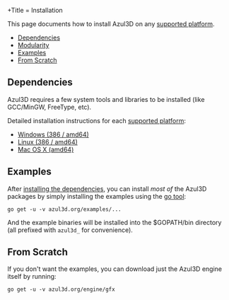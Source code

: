 +Title = Installation

This page documents how to install Azul3D on any [supported platform](/doc/platform-support.html).

* [Dependencies](#dependencies)
* [Modularity](#modularity)
* [Examples](#examples)
* [From Scratch](#from-scratch)

## Dependencies

Azul3D requires a few system tools and libraries to be installed (like GCC/MinGW, FreeType, etc).

Detailed installation instructions for each [supported platform](/doc/platform-support.html):

* [Windows (386 / amd64)](/doc/install/windows.html)
* [Linux (386 / amd64)](/doc/install/linux.html)
* [Mac OS X (amd64)](/doc/install/osx.html)

## Examples

After [installing the dependencies](#dependencies), you can install *most of* the Azul3D packages by simply installing the examples using the [go tool](https://golang.org/cmd/go/):

```
go get -u -v azul3d.org/examples/...
```

And the example binaries will be installed into the $GOPATH/bin directory (all prefixed with `azul3d_` for convenience).

## From Scratch

If you don't want the examples, you can download just the Azul3D engine itself
by running:

```
go get -u -v azul3d.org/engine/gfx
```
